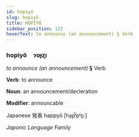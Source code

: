 ```yaml
---
id: hopiyö
slug: hopiyö
title: HOPİYÖ
sidebar_position: 122
hoverText: to announce (an announcement) § Verb
---
```


### hopiyö&emsp;<span kind="abugida">ɂʋɟɀı</span>

*to announce (an announcement)* **§** Verb

**Verb**: to announce

**Noun**: an announcement/decleration

**Modifier**: announcable

Japanese 発表 happyō [ha̠p̚ʲpʲo̞ː]

*Japonic Language Family*